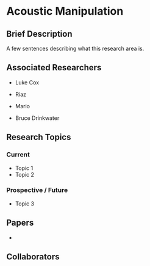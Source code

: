 # Acoustic Manipulation



## Brief Description
A few sentences describing what this research area is.

## Associated Researchers
- Luke Cox

- Riaz

- Mario

- Bruce Drinkwater

## Research Topics
### Current
 - Topic 1
 - Topic 2

### Prospective / Future
 - Topic 3

## Papers
 - 

## Collaborators
